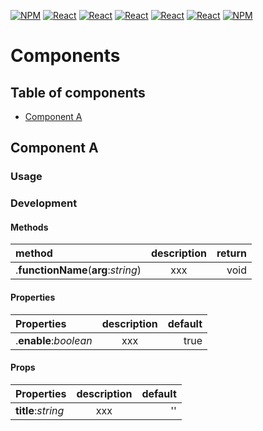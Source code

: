 [![NPM](https://img.shields.io/badge/NPM-ba443f?style=for-the-badge&logo=npm&logoColor=white)](https://www.npmjs.com/)
[![React](https://img.shields.io/badge/Node.js-43853D?style=for-the-badge&logo=node.js&logoColor=white)](https://nodejs.org/en/)
[![React](https://img.shields.io/badge/-ReactJs-61DAFB?style=for-the-badge&logo=react&logoColor=white)](https://zh-hant.reactjs.org/)
[![React](https://img.shields.io/badge/Less-1d365d?style=for-the-badge&logo=less&logoColor=white)](https://lesscss.org/)
[![React](https://img.shields.io/badge/HTML5-E34F26?style=for-the-badge&logo=html5&logoColor=white)](https://www.w3schools.com/html/)
[![React](https://img.shields.io/badge/-CSS3-1572B6?style=for-the-badge&logo=css3&logoColor=white)](https://www.w3schools.com/css/)
[![NPM](https://img.shields.io/badge/DEV-Jameshsu1125-9cf?style=for-the-badge)](https://www.npmjs.com/~jameshsu1125)

# Components

## Table of components

- [Component A](#component-a)

## Component A

### Usage

### Development

#### Methods

| method                              | description | return |
| :---------------------------------- | :---------: | -----: |
| .**functionName**(**arg**:_string_) |     xxx     |   void |

#### Properties

| Properties            | description | default |
| :-------------------- | :---------: | ------: |
| .**enable**:_boolean_ |     xxx     |    true |

#### Props

| Properties         | description | default |
| :----------------- | :---------: | ------: |
| **title**:_string_ |     xxx     |      '' |
